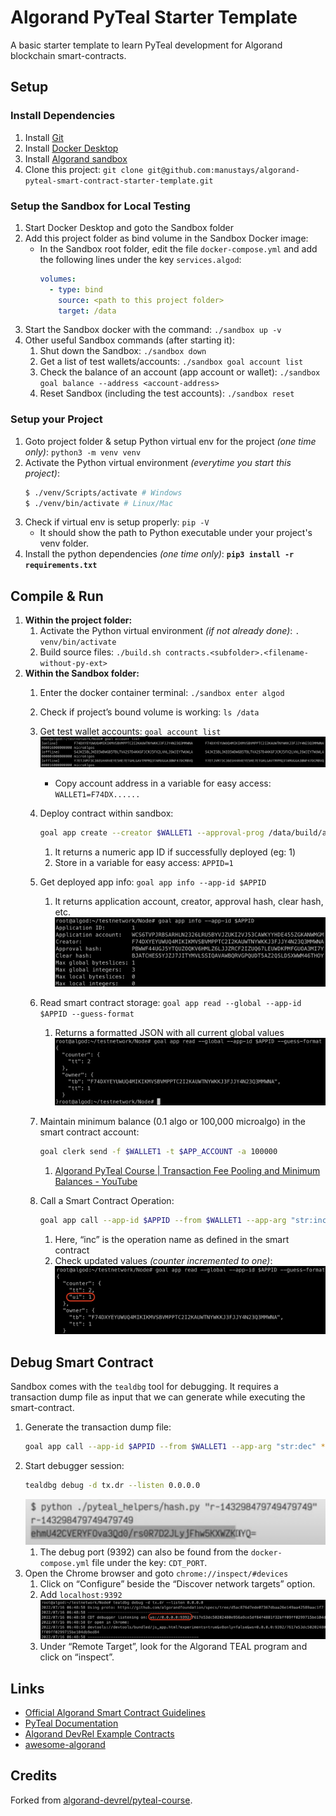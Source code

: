 # Algorand PyTeal Starter Template
A basic starter template to learn PyTeal development for Algorand blockchain smart-contracts.


## Setup

### Install Dependencies
1. Install [Git](https://github.com/git-guides/install-git)
2. Install [Docker Desktop](https://www.docker.com/products/docker-desktop)
3. Install [Algorand sandbox](https://github.com/algorand/sandbox)
4. Clone this project: `git clone git@github.com:manustays/algorand-pyteal-smart-contract-starter-template.git`


### Setup the Sandbox for Local Testing
1. Start Docker Desktop and goto the Sandbox folder
2. Add this project folder as bind volume in the Sandbox Docker image:
   - In the Sandbox root folder, edit the file `docker-compose.yml` and add the following lines under the key `services.algod`:
      ```yml
      volumes:
        - type: bind
          source: <path to this project folder>
          target: /data
      ```
3. Start the Sandbox docker with the command: `./sandbox up -v`
4. Other useful Sandbox commands (after starting it):
    1. Shut down the Sandbox: `./sandbox down`
    2. Get a list of test wallets/accounts: `./sandbox goal account list`
    3. Check the balance of an account (app account or wallet): `./sandbox goal balance --address <account-address>`
    4. Reset Sandbox (including the test accounts): `./sandbox reset`


### Setup your Project
1. Goto project folder & setup Python virtual env for the project _(one time only)_: `python3 -m venv venv`
2. Activate the Python virtual environment _(everytime you start this project)_:
    ```bash
    $ ./venv/Scripts/activate # Windows
    $ ./venv/bin/activate # Linux/Mac
    ```
3. Check if virtual env is setup properly: `pip -V`
   - It should show the path to Python executable under your project's venv folder.
4. Install the python dependencies _(one time only)_: **`pip3 install -r requirements.txt`**


## Compile & Run
1. **Within the project folder:**
   1. Activate the Python virtual environment _(if not already done)_: `. venv/bin/activate`
   2. Build source files: `./build.sh contracts.<subfolder>.<filename-without-py-ext>`
2. **Within the Sandbox folder:**
   1. Enter the docker container terminal: `./sandbox enter algod`
   1. Check if project’s bound volume is working: `ls /data`
   1. Get test wallet accounts: `goal account list`
      ![Example](/img/1.png)
      - Copy account address in a variable for easy access: `WALLET1=F74DX......`
   1. Deploy contract within sandbox:
      ```bash
      goal app create --creator $WALLET1 --approval-prog /data/build/approval.teal --clear-prog /data/build/clear.teal --global-byteslices 1 --global-ints 3 --local-byteslices 0 --local-ints 0
      ```
      1. It returns a numeric app ID if successfully deployed (eg: 1)
      1. Store in a variable for easy access: `APPID=1`
   1. Get deployed app info: `goal app info --app-id $APPID`
       1. It returns application account, creator, approval hash, clear hash, etc.
       ![Example](/img/2.png)

   1. Read smart contract storage: `goal app read --global --app-id $APPID --guess-format`
       1. Returns a formatted JSON with all current global values
       ![Example](/img/3.png)

   1. Maintain minimum balance (0.1 algo or 100,000 microalgo) in the smart contract account:
       ```bash
       goal clerk send -f $WALLET1 -t $APP_ACCOUNT -a 100000
       ```
       1. [Algorand PyTeal Course | Transaction Fee Pooling and Minimum Balances - YouTube](https://www.youtube.com/watch?v=k3K9_UNlsFY&list=PLpAdAjL5F75CNnmGbz9Dm_k-z5I6Sv9_x&index=12)
   1. Call a Smart Contract Operation:
      ```bash
      goal app call --app-id $APPID --from $WALLET1 --app-arg "str:inc"
      ```
      1. Here, “inc” is the operation name as defined in the smart contract
      1. Check updated values *(counter incremented to one)*:
         ![Example](/img/4.png)

## Debug Smart Contract

Sandbox comes with the `tealdbg` tool for debugging. It requires a transaction dump file as input that we can generate while executing the smart-contract.

1. Generate the transaction dump file:
   ```bash
   goal app call --app-id $APPID --from $WALLET1 --app-arg "str:dec" **--dryrun-dump -o tx.dr**
   ```
1. Start debugger session:
   ```bash
   tealdbg debug -d tx.dr --listen 0.0.0.0
   ```
   ![Example](/img/5.png)
   1. The debug port (9392) can also be found from the `docker-compose.yml` file under the key: `CDT_PORT`.
1. Open the Chrome browser and goto `chrome://inspect/#devices`
   1. Click on “Configure” beside the “Discover network targets” option.
   1. Add `localhost:9392`
      ![Example](/img/6.png)
   1. Under “Remote Target”, look for the Algorand TEAL program and click on “inspect”.


## Links

- [Official Algorand Smart Contract Guidelines](https://developer.algorand.org/docs/get-details/dapps/avm/teal/guidelines/)
- [PyTeal Documentation](https://pyteal.readthedocs.io/en/latest/index.html)
- [Algorand DevRel Example Contracts](https://github.com/algorand/smart-contracts)
- [awesome-algorand](https://github.com/aorumbayev/awesome-algorand)


## Credits
Forked from [algorand-devrel/pyteal-course](https://github.com/algorand-devrel/pyteal-course).
